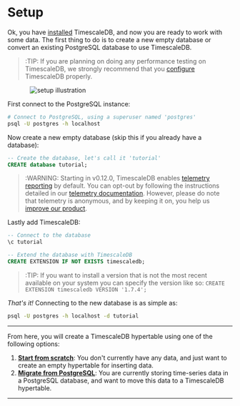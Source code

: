 # Setup

Ok, you have [installed][] TimescaleDB, and now you are ready to work with some
data.  The first thing to do is to create a new empty database or convert an
existing PostgreSQL database to use TimescaleDB.

>:TIP: If you are planning on doing any performance testing on TimescaleDB, we
strongly recommend that you [configure][] TimescaleDB properly.

<img class="main-content__illustration" style="margin: 0 5% 0 10%;" src="https://assets.iobeam.com/images/docs/illustration-setup.svg" alt="setup illustration"/>

First connect to the PostgreSQL instance:

```bash
# Connect to PostgreSQL, using a superuser named 'postgres'
psql -U postgres -h localhost
```

Now create a new empty database (skip this if you already have a database):

```sql
-- Create the database, let's call it 'tutorial'
CREATE database tutorial;
```

>:WARNING: Starting in v0.12.0, TimescaleDB enables [telemetry reporting][]
by default. You can opt-out by following the instructions detailed
in our [telemetry documentation][]. However, please do note that telemetry is
anonymous, and by keeping it on, you help us [improve our product][].

Lastly add TimescaleDB:

```sql
-- Connect to the database
\c tutorial

-- Extend the database with TimescaleDB
CREATE EXTENSION IF NOT EXISTS timescaledb;
```

>:TIP: If you want to install a version that is not the most
recent available on your system you can specify the version like so:
`CREATE EXTENSION timescaledb VERSION '1.7.4';`

_That's it!_  Connecting to the new database is as simple as:

```bash
psql -U postgres -h localhost -d tutorial
```

---

From here, you will create a TimescaleDB hypertable using one of the
following options:

1. **[Start from scratch][start-scratch]**: You don't currently have
any data, and just want to create an empty hypertable for inserting
data.
1. **[Migrate from PostgreSQL][migrate-postgres]**: You are currently
storing time-series data in a PostgreSQL database, and want to move this data
to a TimescaleDB hypertable.

---

[installed]: /getting-started/installation
[configure]: /getting-started/configuring
[telemetry reporting]: /api#get_telemetry_report
[telemetry documentation]: /using-timescaledb/telemetry
[improve our product]: https://www.timescale.com/blog/why-introduced-telemetry-in-timescaledb-2ed11014d95d/
[start-scratch]: /getting-started/creating-hypertables
[migrate-postgres]: /getting-started/migrating-data
